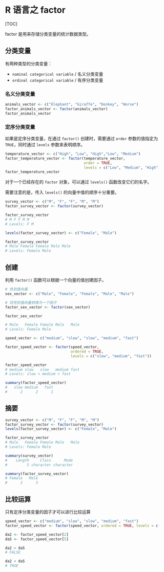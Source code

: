 # R 语言之 factor

[TOC]

factor 是用来存储分类变量的统计数据类型。

## 分类变量

有两种类型的分类变量：

- `nominal categorical variable` / 名义分类变量
- `ordinal categorical variable` / 有序分类变量

### 名义分类变量

```R
animals_vector <- c("Elephant", "Giraffe", "Donkey", "Horse")
factor_animals_vector <- factor(animals_vector)
factor_animals_vector
```

### 定序分类变量

如果是定序分类变量，在通过 `factor()` 创建时，需要通过 `order` 参数的值指定为 `TRUE`，同时通过 `levels` 参数来表明顺序。

```R
temperature_vector <- c("High", "Low", "High","Low", "Medium")
factor_temperature_vector <- factor(temperature_vector, 
                                    order = TRUE, 
                                    levels = c("Low", "Medium", "High"))
factor_temperature_vector
```

对于一个已经存在的 `factor` 对象，可以通过 `levels()` 函数改变它们的名字。

需要注意的是，传入  `levels()`  的向量中值的顺序十分重要。

```R
survey_vector <- c("M", "F", "F", "M", "M")
factor_survey_vector <- factor(survey_vector)

factor_survey_vector
# M F F M M
# Levels: F M

levels(factor_survey_vector) <- c("Female", "Male")

factor_survey_vector
# Male Female Female Male Male  
# Levels: Female Male
```

## 创建

利用 `factor()` 函数可以根据一个向量的值创建因子。

```R
# 性别值向量
sex_vector <- c("Male", "Female", "Female", "Male", "Male")

# 将性别值向量转换为一个因子
factor_sex_vector <- factor(sex_vector)

factor_sex_vector

# Male   Female Female Male   Male  
# Levels: Female Male
```

```R
speed_vector <- c("medium", "slow", "slow", "medium", "fast")

factor_speed_vector <- factor(speed_vector, 
                              ordered = TRUE, 
                              levels = c("slow", "medium", "fast"))

factor_speed_vector
# medium slow   slow   medium fast  
# Levels: slow < medium < fast

summary(factor_speed_vector)
#   slow medium   fast 
#      2      2      1 
```

## 摘要

```R
survey_vector <- c("M", "F", "F", "M", "M")
factor_survey_vector <- factor(survey_vector)
levels(factor_survey_vector) <- c("Female", "Male")

factor_survey_vector
# Male   Female Female Male   Male  
# Levels: Female Male

summary(survey_vector)
#    Length     Class      Mode 
#         5 character character 

summary(factor_survey_vector)
# Female   Male 
#      2      3 
```

## 比较运算

只有定序分类变量的因子才可以进行比较运算

```R
speed_vector <- c("medium", "slow", "slow", "medium", "fast")
factor_speed_vector <- factor(speed_vector, ordered = TRUE, levels = c("slow", "medium", "fast"))

da2 <- factor_speed_vector[2]
da5 <- factor_speed_vector[5]

da2 > da5
# FALSE

da2 < da5
# TRUE
```

